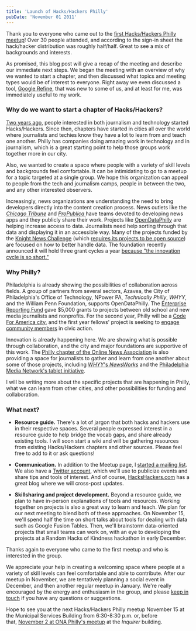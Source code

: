 ```yaml
---
title: 'Launch of Hacks/Hackers Philly'
pubDate: 'November 01 2011'
---
```


<p>Thank you to everyone who came out to the <a href="http://www.meetup.com/HacksHackersPhilly/events/34955492/">first Hacks/Hackers Philly meetup</a>! Over 30 people attended, and according to the sign-in sheet the hack/hacker distribution was roughly half/half. Great to see a mix of backgrounds and interests.</p>
<p>As promised, this blog post will give a recap of the meeting and describe our immediate next steps. We began the meeting with an overview of why we wanted to start a chapter, and then discussed what topics and meeting types would be of interest to everyone. Right away we even discussed a tool, <a href="http://code.google.com/p/google-refine">Google Refine</a>, that was new to some of us, and at least for me, was immediately useful to my work.</p>
<h3>Why do we want to start a chapter of Hacks/Hackers?</h3>
<p><a href="http://hackshackers.com/about/history/">Two years ago</a>, people interested in both journalism and technology started Hacks/Hackers. Since then, chapters have started in cities all over the world where journalists and techies&nbsp;know they have a lot to learn from and teach one another. Philly has companies doing amazing work in technology and in journalism, which is a great starting point to help those groups work together more in our city.</p>
<p>Also, we wanted to create a space where people with a variety of skill levels and backgrounds feel comfortable. It can be intimidating to go to a meetup for a topic targeted at a single group. We hope this organization can appeal to people from the tech and journalism camps, people in between the two, and any other interested observers.</p>
<p>Increasingly, news organizations are understanding the need to bring developers directly into the content creation process. News outlets like the <a href="http://blog.apps.chicagotribune.com/2011/09/02/show-your-work/"><em>Chicago Tribune</em></a> and <a href="http://www.propublica.org/tools/"><em>ProPublica </em></a>have teams devoted to developing news apps and they publicly share their work. Projects like <a href="http://www.propublica.org/tools/">OpenDataPhilly</a>&nbsp;are helping increase access to data. Journalists need help sorting through that data and displaying it in an accessible way. Many of the projects funded by the <a href="http://knightfoundation.org/funding-initiatives/knight-news-challenge/">Knight News Challenge</a> (which <a href="http://knightfoundation.org/blogs/knightblog/2010/11/9/open-source-requirements-of-the-knight-news-challenge/">requires its projects to be open source</a>) are focused on how to better handle data. The foundation recently announced it will hold three grant cycles a year <a href="http://www.poynter.org/latest-news/romenesko/149673/knight-news-challenge-to-hold-three-contests-a-year-to-keep-up-with-pace-of-innovation/">because &quot;the innovation cycle is so short.&quot;</a></p>
<h3>Why Philly?</h3>
<p>Philadelphia is already showing the possibilities of collaboration across fields. A group of partners from several sectors, Azavea, the City of Philadelphia&#39;s Office of Technology,&nbsp;NPower&nbsp;PA,&nbsp;<em>Technically Philly</em>,&nbsp;<em>WHYY</em>, and the William Penn Foundation, supports OpenDataPhilly. The <a href="http://www.j-lab.org/projects/enterprise-reporting-fund">Enterprise Reporting Fund</a> gave $5,000 grants to projects between old school and new media journalists and nonprofits. For the second year, Philly will be a <a href="http://codeforamerica.org/philadelphia/">Code For America city</a>, and the first year fellows&#39; project is seeking to <a href="http://philly.changeby.us/#start">engage community members</a> in civic action.</p>
<p>Innovation is already happening here. We are showing what is possible through collaboration, and the city and major foundations are supportive of this work. The <a href="http://www.meetup.com/ONA-Philly/">Philly chapter of the Online News Association</a> is also providing a space for journalists to gather and learn from one another about some of those projects, including&nbsp;<a href="http://www.meetup.com/ONA-Philly/events/30059701/"><em>WHYY</em>&#39;s <em>NewsWorks</em></a> and the <a href="http://www.meetup.com/ONA-Philly/events/37674452/">Philadelphia Media Network&#39;s tablet initiative</a>.</p>
<p>I will be writing more about the specific projects that are happening in Philly, what we can learn from other cities, and other possibilities for funding and collaboration.&nbsp;</p>
<h3>What next?</h3>
<ul class="rteindent1">
<li>
<p><strong>Resource guide.&nbsp;</strong>There&#39;s a lot of jargon that both hacks and hackers use in their respective spaces. Several people expressed interest in a resource guide to help bridge the vocab gaps, and share already existing tools. I will soon start a wiki and will be gathering resources from existing Hacks/Hackers chapters and other sources. Please feel free to add to it or ask questions!</p>
</li>
<li>
<p><strong>Communication.</strong>​&nbsp;In addition to the Meetup page, I <a href="https://lists.mayfirst.org/mailman/listinfo/hhphl">started a mailing list</a>. We also have a <a href="http://twitter.com/hackshackersphl">Twitter account</a>, which we&#39;ll use to publicize events and share tips and tools of interest. And of course, <a href="http://hackshackers.com">HacksHackers.com</a> has a great blog where we will cross-post updates.</p>
</li>
<li>
<p><strong>Skillsharing and project </strong><strong>development.</strong>​&nbsp;Beyond a resource guide, we plan to have in-person explanations of tools and resources. Working together on projects is also a great way to learn and teach. We plan for our next meeting to blend both of these approaches. On November 15, we&#39;ll spend half the time on short talks about tools for dealing with data such as Google Fusion Tables. Then, we&#39;ll brainstorm data-oriented projects that small teams can work on, with an eye to developing the projects at a Random Hacks of Kindness hackathon in early December.</p>
</li>
</ul>
<p>Thanks again to everyone who came to the first meetup and who is interested in the group.</p>
<p>We appreciate your help in creating a welcoming space where people at a variety of skill levels can feel comfortable and able to contribute. After our meetup&nbsp;in November, we are tentatively planning a social event in December, and then another regular meetup in January. We&#39;re really encouraged by the energy and enthusiasm in the group, and please <a href="mailto:philly@hackshackers.com">keep in touch</a> if you have any questions or suggestions.&nbsp;</p>
<p>Hope to see you at the next Hacks/Hackers Philly meetup November 15 at the Municipal Services Building from 6:30-8:30 p.m. or, before that,&nbsp;<a href="http://www.meetup.com/ONA-Philly/events/37674452/">November 2 at ONA Philly&#39;s meetup</a> at the <em>Inquirer</em> building.</p>





